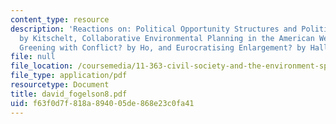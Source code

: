 ```yaml
---
content_type: resource
description: 'Reactions on: Political Opportunity Structures and Political Protest
  by Kitschelt, Collaborative Environmental Planning in the American West by  Singleton,
  Greening with Conflict? by Ho, and Eurocratising Enlargement? by Hallstrom.'
file: null
file_location: /coursemedia/11-363-civil-society-and-the-environment-spring-2005/f63f0d7f818a894005de868e23c0fa41_david_fogelson8.pdf
file_type: application/pdf
resourcetype: Document
title: david_fogelson8.pdf
uid: f63f0d7f-818a-8940-05de-868e23c0fa41
---
```

